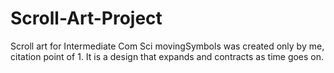 # Scroll-Art-Project
Scroll art for Intermediate Com Sci
movingSymbols was created only by me, citation point of 1. It is a design that expands and contracts as time goes on. 
